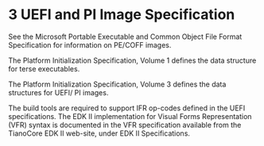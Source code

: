 <!--- @file
  3 UEFI and PI Image Specification

  Copyright (c) 2008-2017, Intel Corporation. All rights reserved.<BR>

  Redistribution and use in source (original document form) and 'compiled'
  forms (converted to PDF, epub, HTML and other formats) with or without
  modification, are permitted provided that the following conditions are met:

  1) Redistributions of source code (original document form) must retain the
     above copyright notice, this list of conditions and the following
     disclaimer as the first lines of this file unmodified.

  2) Redistributions in compiled form (transformed to other DTDs, converted to
     PDF, epub, HTML and other formats) must reproduce the above copyright
     notice, this list of conditions and the following disclaimer in the
     documentation and/or other materials provided with the distribution.

  THIS DOCUMENTATION IS PROVIDED BY TIANOCORE PROJECT "AS IS" AND ANY EXPRESS OR
  IMPLIED WARRANTIES, INCLUDING, BUT NOT LIMITED TO, THE IMPLIED WARRANTIES OF
  MERCHANTABILITY AND FITNESS FOR A PARTICULAR PURPOSE ARE DISCLAIMED. IN NO
  EVENT SHALL TIANOCORE PROJECT  BE LIABLE FOR ANY DIRECT, INDIRECT, INCIDENTAL,
  SPECIAL, EXEMPLARY, OR CONSEQUENTIAL DAMAGES (INCLUDING, BUT NOT LIMITED TO,
  PROCUREMENT OF SUBSTITUTE GOODS OR SERVICES; LOSS OF USE, DATA, OR PROFITS;
  OR BUSINESS INTERRUPTION) HOWEVER CAUSED AND ON ANY THEORY OF LIABILITY,
  WHETHER IN CONTRACT, STRICT LIABILITY, OR TORT (INCLUDING NEGLIGENCE OR
  OTHERWISE) ARISING IN ANY WAY OUT OF THE USE OF THIS DOCUMENTATION, EVEN IF
  ADVISED OF THE POSSIBILITY OF SUCH DAMAGE.

-->

# 3 UEFI and PI Image Specification

See the Microsoft Portable Executable and Common Object File Format
Specification for information on PE/COFF images.

The Platform Initialization Specification, Volume 1 defines the data structure
for terse executables.

The Platform Initialization Specification, Volume 3 defines the data structures
for UEFI/ PI images.

The build tools are required to support IFR op-codes defined in the UEFI
specifications. The EDK II implementation for Visual Forms Representation (VFR)
syntax is documented in the VFR specification available from the TianoCore EDK
II web-site, under EDK II Specifications.
